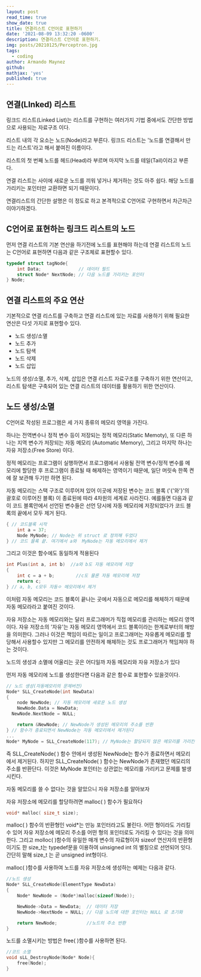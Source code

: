 ```yaml
---
layout: post
read_time: true
show_date: true
title: 연결리스트 C언어로 표현하기
date: '2021-08-09 13:32:20 -0600'
description: 연결리스트 C언어로 표현하기.
img: posts/20210125/Perceptron.jpg
tags:
  - coding
author: Armando Maynez
github:
mathjax: 'yes'
published: true
---
```

## 연결(LInked) 리스트

링크드 리스트(Linked List)는 리스트를 구현하는 여러가지 기법 중에서도 간단한 방법으로 사용되는 자료구조 이다. 

리스트 내의 각 요소는 노드(Node)라고 부른다. 링크드 리스트는 '노드를 연결해서 만드는 리스트'라고 해서 붙여진 이름이다. 

리스트의 첫 번째 노드를 헤드(Head)라 부르며 마지막 노드를 테일(Tail)이라고 부른다.

연결 리스트는 사이에 새로운 노드를 끼워 넣거나 제거하는 것도 아주 쉽다. 해당 노드를 가리키는 포인터만 교환하면 되기 때문이다.

연결리스트의 간단한 설명은 이 정도로 하고 본격적으로  C언어로 구현하면서 차근차근 이야기하겠다.

## C언어로 표현하는 링크드 리스트의 노드

먼저 연결 리스트의 기본 연산을 하기전에 노드를 표현해야 하는데 연결 리스트의 노드는 C언어로 표현하면 다음과 같은 구조체로 표현할수 있다.

```c
typedef struct tagNode{
	int Data;              // 데이터 필드
	struct Node* NextNode; // 다음 노드를 가리키는 포인터
} Node;
```

## 연결 리스트의 주요 연산

기본적으로 연결 리스트를 구축하고 연결 리스트에 있는 자료를 사용하기 위해 필요한 연산은 다섯 가지로 표현할수 있다.

- 노드 생성/소멸
- 노드 추가
- 노드 탐색
- 노드 삭제
- 노드 삽입

노드의 생성/소멸, 추가, 삭제, 삽입은 연결 리스트 자료구조를 구축하기 위한 연산이고, 리스트 탐색은 구축되어 있는 연결 리스트의 데이터를 활용하기 위한 연산이다.

## 노드 생성/소멸

C언어로 작성된 프로그램은 세 가지 종류의 메모리 영역을 가진다. 

하나는 전역변수나 정적 변수 등이 저장되는 정적 메모리(Static Memoty), 또 다른 하나는 지역 변수가 저장되는 자동 메모리 (Automatic Memory), 그리고 마지막 하나는 자유 저장소(Free Store) 이다.

정적 메모리는 프로그램이 실행하면서 프로그램에서 사용될 전역 변수/정적 변수를 메모리에 할당한 후 프로그램이 종료될 때 해제하는 영역이기 때문에, 일단 머릿속 한쪽 켠에 잘 보관해 두기만 하면 된다.

자동 메모리는 스택 구조로 이루어져 있어 이곳에 저장된 변수는 코드 블록 ('{'와'}'의 괄호로 이루어진 블록) 이 종료된에 따라 4차원의 세계로 사라진다. 예를들면 다음과 같이 코드 블록안에서 선언된 변수들은 선언 당시에 자동 메모리에 저장되었다가 코드 블록의 끝에서 모두 제거 된다.

 

```c
{ // 코드블록 시작
	int a = 37;
	Node MyNode; // Node는 위 struct 로 정의해 두었다
} // 코드 블록 끝. 여기에서 a와  MyNode는 자동 메모리에서 제거
```

그리고 이것은 함수에도 동일하게 적용된다

```c
int Plus(int a, int b)  //a와 b도 자동 메모리에 저장
{
	int c = a + b;        //c도 물론 자동 메모리에 저장
	return c;
} // a, b, c모두 자동ㅇ 메모리에서 제거
```

이처럼 자동 메모리는 코드 블록이 끝나는 곳에서 자동으로 메모리를 해체하기 때문에 자동 메모라라고 붙여진 것이다.

자유 저장소는 자동 메모리와는 달리 프로그래머가 직접 메모리를 관리하는 메모리 영역이다. 자유 저장소의 '자유'는 자동 메모리 영역에서 코드 블록이라는 한계로부터의 해방을 의미한다. 그러나 이것은 책임이 따르는 일이고 프로그래머는 자유롭게 메모리를 할당해서 사용할수 있지만 그 메모리를 안전하게 해체하는 것도 프로그래머가 책임져야 하는 것이다.

노드의 생성과 소멸에 어울리는 곳은 어디일까 자동 메모리와 자유 저장소가 있다

먼저 자동 메모리에 노드를 생성한다면 다음과 같은 함수로 표현할수 있을것이다.

```c
// 노드 생성(자동메모리의 문제버전)
Node* SLL_CreateNode(int NewData)
{
	node NewNode; // 자동 메모리에 새로운 노드 생성
	NewNode.Data = NewData;
  NewNode.NextNode = NULL;

	return &NewNode; // NewNode가 생성된 메모리의 주소를 반환
} // 함수가 종료되면서 NewNode는 자동 메모리에서 제거된다
...
Node* MyNode = SLL_CreateNode(117); // MyNode는 할당되지 않은 메모리를 가리킨다
```

즉 SLL_CreateNode( ) 함수 안에서 생성된 NewNode는 함수가 종료하면서 메모리에서 제거된다. 하지만 SLL_CreateNode( ) 함수는 NewNode가 존재했던 메모리의 주소를 반환단다. 이것은 MyNode 포인터는 상관없는 메모리를 가리키고 문제를 발생 시킨다.

자동 메모리를 쓸 수 없다는 것을 알았으니 자유 저장소를 알아보자

자유 저장소에 메모리를 할당하려면 malloc( ) 함수가 필요하다

```c
void* malloc( size_t size);
```

malloc( ) 함수의 반환형인 void*는 만능 포인터라고도 불린다. 어떤 형이라도 가리킬 수 있어 자유 저장소에 메모리 주소를 어떤 형의 포인터로도 가리킬 수 있다는 것을 의미한다. 그리고 molloc( )함수의 유일한 매개 변수의 자료형이자 sizeof 연산자의 반환형이기도 한 size_t는 typedef문을 이용하여 uinsigned int 의 별칭으로 선언되어 잇다. 간단히 말해 size_t 는 곧 unsigned int형이다.

malloc( )함수를 사용하여 노드를 자유 저장소에 생성하는 예제는 다음과 같다.

```c
//노드 생성
Node* SLL_CreateNode(ElementType NewData)
{
	Node* NewNode = (Node*)malloc(sizeof(Node));

	NewNode->Data = NewData;  // 데이터 저장
	NewNode->NextNode = NULL; // 다음 노드에 대한 포인터는 NULL 로 초기화

	return NewNode;           //노드의 주소 반환
}
```

노드를 소멸시키는 방법은 free( )함수를 사용하면 된다.

```c
//코드 소멸
void sLL_DestroyNode(Node* Node){
	free(Node);
}
```